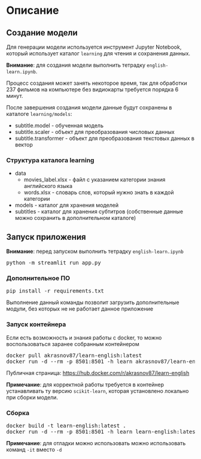 # Описание

## Создание модели
Для генерации модели используется инструмент Jupyter Notebook, который использует каталог `learning` для чтения и сохранения данных.

<b>Внимание</b>: для создания модели выполнить тетрадку `english-learn.ipynb`.

Процесс создания может занять некоторое время, так для обработки 237 фильмов на компьютере без видиокарты требуется порядка 6 минут.

После завершения создания модели данные будут сохранены в каталоге `learning/models`:
* subtitle.model - обученная модель
* subtitle.scaler - объект для преобразования числовых данных
* subtitle.transformer - объект для преобразования текстовых данных в вектор

### Структура каталога learning
* data
    * movies_label.xlsx - файл с указанием категории знания английского языка
    * words.xlsx - словарь слов, который нужно знать в каждой категории
* models - каталог для хранения моделей
* subtitles - каталог для хранения субтитров (собственные данные можно сохранить в дополнительном каталоге)

## Запуск приложения
<b>Внимание</b>: перед запуском выполнить тетрадку `english-learn.ipynb`

<pre>
python -m streamlit run app.py
</pre>

### Дополнительное ПО
<pre>
pip install -r requirements.txt
</pre>
Выполнение данный команды позволит загрузить дополнительные модули, без которых не не работает данное приложение

### Запуск контейнера
Если есть возможность и знания работы с docker, то можно воспользоваться заранее собранным контейнером
<pre>
docker pull akrasnov87/learn-english:latest
docker run -d --rm -p 8501:8501 -h learn akrasnov87/learn-english:latest
</pre>

Публичная страница: https://hub.docker.com/r/akrasnov87/learn-english

<b>Примечание</b>: для корректной работы требуется в контейнер устанавливать ту версию `scikit-learn`, которая установлено локально при сборки модели.

### Сборка
<pre>
docker build -t learn-english:latest .
docker run -d --rm -p 8501:8501 -h learn learn-english:latest
</pre>
<b>Примечание</b>: для отладки можно использовать можно использовать команд `-it` вместо `-d`